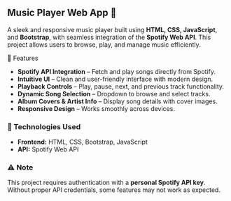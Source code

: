 ## Music Player Web App 🎵  

A sleek and responsive music player built using **HTML, CSS, JavaScript**, and **Bootstrap**, with seamless integration of the **Spotify Web API**. This project allows users to browse, play, and manage music efficiently.  

🔹 Features  
- **Spotify API Integration** – Fetch and play songs directly from Spotify.  
- **Intuitive UI** – Clean and user-friendly interface with modern design.  
- **Playback Controls** – Play, pause, next, and previous track functionality.  
- **Dynamic Song Selection** – Dropdown to browse and select tracks.  
- **Album Covers & Artist Info** – Display song details with cover images.  
- **Responsive Design** – Works smoothly across devices.  

### 🚀 Technologies Used  
- **Frontend:** HTML, CSS, Bootstrap, JavaScript  
- **API:** Spotify Web API  

### ⚠️ Note  
This project requires authentication with a **personal Spotify API key**. Without proper API credentials, some features may not work as expected.  
